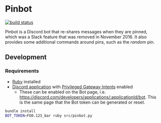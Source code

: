 # Pinbot

<a href="https://github.com/brandongregoryscott/pinbot/actions/workflows/build.yml">
    <img alt="build status" src="https://github.com/brandongregoryscott/pinbot/actions/workflows/build.yml/badge.svg"/>
</a>

Pinbot is a Discord bot that re-shares messages when they are pinned, which was a Slack feature that was removed in November 2016. It also provides some additional commands around pins, such as the _random_ pin.


## Development

### Requirements

- [Ruby](https://www.ruby-lang.org/) installed
- [Discord application](https://discord.com/developers/applications) with [Privileged Gateway Intents]() enabled
    - These can be enabled on the Bot page, i.e. https://discord.com/developers/applications/:applicationId/bot. This is the same page that the Bot token can be generated or reset.

```sh
bundle install
BOT_TOKEN=FOO.123_bar ruby src/pinbot.py
```